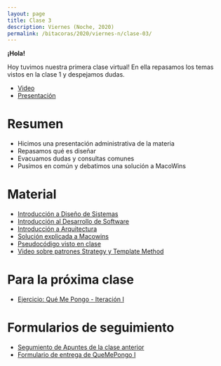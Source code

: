 ```yaml
---
layout: page
title: Clase 3
description: Viernes (Noche, 2020)
permalink: /bitacoras/2020/viernes-n/clase-03/
---
```


**¡Hola!**

Hoy tuvimos nuestra primera clase virtual! En ella repasamos los temas vistos en la clase 1 y despejamos dudas.

- [Video](https://zoom.us/rec/share/1NwycKj273FLaa_U-kvaAb8aLobGX6a8hiYe_PoLxRnw2dWDLoTzvJeSO10a8DGf?startTime=1585950673000)
- [Presentación](https://docs.google.com/presentation/d/1nhZRjpcrIVigJG6nrDf_ubDsdymnvPlW3ijtKlLFxGI)

# Resumen

- Hicimos una presentación administrativa de la materia
- Repasamos qué es diseñar
- Evacuamos dudas y consultas comunes
- Pusimos en común y debatimos una solución a MacoWins

# Material

* [Introducción a Diseño de Sistemas](https://docs.google.com/document/d/1mqWuU_5p9l6GIfHXSjcoyDXILWTKq2eW2dLFlIBOQzk)
* [Introducción al Desarrollo de Software](https://docs.google.com/document/d/1TZeWMdtMOKv7fESrFyJEJXWLTVutGVy_Gho9h5e1tRY/edit#heading=h.hegow82vrh7m)
* [Introducción a Arquitectura](https://docs.google.com/document/d/1XaKMrWPA0jntDK29gtEDRw-CoQgWXfHOmdbmihg4MpE)
* [Solución explicada a Macowins](https://drive.google.com/open?id=1x1SuTwc5fQW-rT4n5-nixMp-ymkwyKFV)
* [Pseudocódigo visto en clase](https://drive.google.com/open?id=1x1SuTwc5fQW-rT4n5-nixMp-ymkwyKFV)
* [Video sobre patrones Strategy y Template Method](https://drive.google.com/file/d/11vgwTdXXujSuDQTDULVLtHEiRFuzPoik/view)


# Para la próxima clase

* [Ejercicio: Qué Me Pongo - Iteración I](https://docs.google.com/document/d/1k1f-9AuIohlBGB2soSNePJ6jLxM37_tZeSD-hW_esIQ)

# Formularios de seguimiento
* [Segumiento de Apuntes de la clase anterior](https://docs.google.com/forms/d/1EeK7OWMZmh3tDTk6r2dzeFhE6BFOVMK4H4oYUkqsVRU)
* [Formulario de entrega de QueMePongo I](https://forms.gle/ozVMAKP6M3YDjXbb9)


